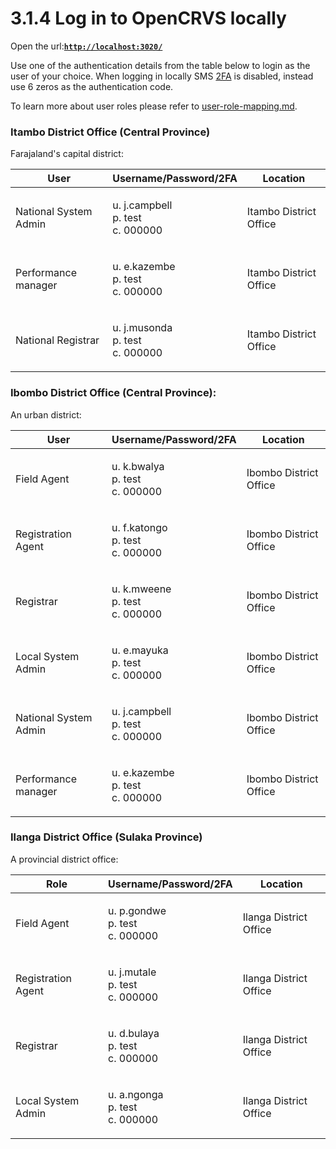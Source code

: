 # 3.1.4 Log in to OpenCRVS locally

Open the url:[**`http://localhost:3020/`**](http://localhost:3020/)

Use one of the authentication details from the table below to login as the user of your choice. When logging in locally SMS [2FA](https://en.wikipedia.org/wiki/Multi-factor\_authentication) is disabled, instead use 6 zeros as the authentication code.

To learn more about user roles please refer to [user-role-mapping.md](../../../default-configuration/opencrvs-configuration-in-farajaland/user-role-mapping.md "mention").

### Itambo District Office (Central Province)

Farajaland's capital district:

| User                  | Username/Password/2FA                        | Location               |
| --------------------- | -------------------------------------------- | ---------------------- |
| National System Admin | <p>u. j.campbell<br>p. test<br>c. 000000</p> | Itambo District Office |
| Performance manager   | <p>u. e.kazembe<br>p. test<br>c. 000000</p>  | Itambo District Office |
| National Registrar    | <p>u. j.musonda<br>p. test<br>c. 000000</p>  | Itambo District Office |

### Ibombo District Office (Central Province):&#x20;

An urban district:

| User                  | Username/Password/2FA                        | Location               |
| --------------------- | -------------------------------------------- | ---------------------- |
| Field Agent           | <p>u. k.bwalya<br>p. test<br>c. 000000</p>   | Ibombo District Office |
| Registration Agent    | <p>u. f.katongo<br>p. test<br>c. 000000</p>  | Ibombo District Office |
| Registrar             | <p>u. k.mweene<br>p. test<br>c. 000000</p>   | Ibombo District Office |
| Local System Admin    | <p>u. e.mayuka<br>p. test<br>c. 000000</p>   | Ibombo District Office |
| National System Admin | <p>u. j.campbell<br>p. test<br>c. 000000</p> | Ibombo District Office |
| Performance manager   | <p>u. e.kazembe<br>p. test<br>c. 000000</p>  | Ibombo District Office |

### **Ilanga District Office** (Sulaka Province)&#x20;

A provincial district office:

| Role               | Username/Password/2FA                      | Location               |
| ------------------ | ------------------------------------------ | ---------------------- |
| Field Agent        | <p>u. p.gondwe<br>p. test<br>c. 000000</p> | Ilanga District Office |
| Registration Agent | <p>u. j.mutale<br>p. test<br>c. 000000</p> | Ilanga District Office |
| Registrar          | <p>u. d.bulaya<br>p. test<br>c. 000000</p> | Ilanga District Office |
| Local System Admin | <p>u. a.ngonga<br>p. test<br>c. 000000</p> | Ilanga District Office |
